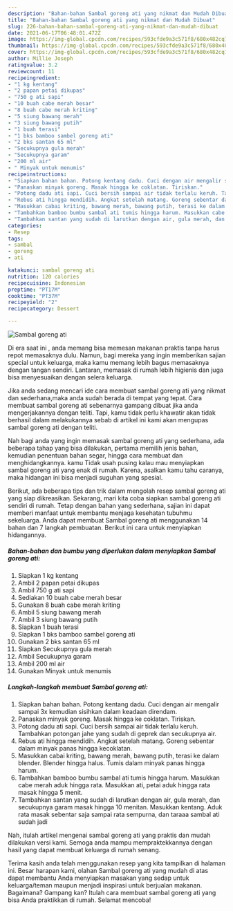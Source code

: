 ```yaml
---
description: "Bahan-bahan Sambal goreng ati yang nikmat dan Mudah Dibuat"
title: "Bahan-bahan Sambal goreng ati yang nikmat dan Mudah Dibuat"
slug: 226-bahan-bahan-sambal-goreng-ati-yang-nikmat-dan-mudah-dibuat
date: 2021-06-17T06:48:01.472Z
image: https://img-global.cpcdn.com/recipes/593cfde9a3c571f8/680x482cq70/sambal-goreng-ati-foto-resep-utama.jpg
thumbnail: https://img-global.cpcdn.com/recipes/593cfde9a3c571f8/680x482cq70/sambal-goreng-ati-foto-resep-utama.jpg
cover: https://img-global.cpcdn.com/recipes/593cfde9a3c571f8/680x482cq70/sambal-goreng-ati-foto-resep-utama.jpg
author: Millie Joseph
ratingvalue: 3.2
reviewcount: 11
recipeingredient:
- "1 kg kentang"
- "2 papan petai dikupas"
- "750 g ati sapi"
- "10 buah cabe merah besar"
- "8 buah cabe merah kriting"
- "5 siung bawang merah"
- "3 siung bawang putih"
- "1 buah terasi"
- "1 bks bamboo sambel goreng ati"
- "2 bks santan 65 ml"
- "Secukupnya gula merah"
- "Secukupnya garam"
- "200 ml air"
- " Minyak untuk menumis"
recipeinstructions:
- "Siapkan bahan bahan. Potong kentang dadu. Cuci dengan air mengalir sampai 3x kemudian sisihkan dalam keadaan direndam."
- "Panaskan minyak goreng. Masak hingga ke coklatan. Tiriskan."
- "Potong dadu ati sapi. Cuci bersih sampai air tidak terlalu keruh. Tambahkan potongan jahe yang sudah di geprek dan secukupnya air."
- "Rebus ati hingga mendidih. Angkat setelah matang. Goreng sebentar dalam minyak panas hingga kecoklatan."
- "Masukkan cabai kriting, bawang merah, bawang putih, terasi ke dalam blender. Blender hingga halus. Tumis dalam minyak panas hingga harum."
- "Tambahkan bamboo bumbu sambal ati tumis hingga harum. Masukkan cabe merah aduk hingga rata. Masukkan ati, petai aduk hingga rata masak hingga 5 menit."
- "Tambahkan santan yang sudah di larutkan dengan air, gula merah, dan secukupnya garam masak hingga 10 menitan. Masukkan kentang. Aduk rata masak sebentar saja sampai rata sempurna, dan taraaa sambal ati sudah jadi"
categories:
- Resep
tags:
- sambal
- goreng
- ati

katakunci: sambal goreng ati 
nutrition: 120 calories
recipecuisine: Indonesian
preptime: "PT17M"
cooktime: "PT37M"
recipeyield: "2"
recipecategory: Dessert

---
```



![Sambal goreng ati](https://img-global.cpcdn.com/recipes/593cfde9a3c571f8/680x482cq70/sambal-goreng-ati-foto-resep-utama.jpg)

Di era  saat ini , anda memang bisa memesan makanan praktis tanpa harus repot memasaknya dulu. Namun, bagi mereka yang ingin memberikan sajian special untuk keluarga, maka kamu memang lebih bagus memasaknya dengan tangan sendiri. Lantaran, memasak di rumah lebih higienis dan juga bisa menyesuaikan dengan selera keluarga.

Jika anda sedang mencari ide cara membuat sambal goreng ati yang nikmat dan sederhana,maka anda sudah berada di tempat yang tepat. Cara membuat sambal goreng ati  sebenarnya gampang dibuat jika anda mengerjakannya dengan teliti. Tapi, kamu tidak perlu khawatir akan tidak berhasil dalam melakukannya 
sebab di artikel ini kami akan mengupas sambal goreng ati dengan teliti.  



Nah bagi anda yang ingin memasak sambal goreng ati yang sederhana, ada beberapa tahap yang bisa dilakukan, pertama memilih jenis bahan, kemudian penentuan bahan segar, hingga cara membuat dan menghidangkannya. kamu Tidak usah pusing kalau mau menyiapkan sambal goreng ati yang enak di rumah. Karena, asalkan kamu  tahu caranya, maka hidangan ini bisa menjadi suguhan yang spesial.

Berikut, ada beberapa tips dan trik dalam mengolah resep sambal goreng ati yang siap dikreasikan. Sekarang, mari kita coba siapkan sambal goreng ati sendiri di rumah. Tetap dengan bahan yang sederhana, sajian ini dapat memberi manfaat untuk membantu menjaga kesehatan tubuhmu sekeluarga. Anda dapat membuat Sambal goreng ati menggunakan 14 bahan dan 7 langkah pembuatan. Berikut ini cara untuk menyiapkan hidangannya.

<!--inarticleads1-->

##### Bahan-bahan dan bumbu yang diperlukan dalam menyiapkan Sambal goreng ati:

1. Siapkan 1 kg kentang
1. Ambil 2 papan petai dikupas
1. Ambil 750 g ati sapi
1. Sediakan 10 buah cabe merah besar
1. Gunakan 8 buah cabe merah kriting
1. Ambil 5 siung bawang merah
1. Ambil 3 siung bawang putih
1. Siapkan 1 buah terasi
1. Siapkan 1 bks bamboo sambel goreng ati
1. Gunakan 2 bks santan 65 ml
1. Siapkan Secukupnya gula merah
1. Ambil Secukupnya garam
1. Ambil 200 ml air
1. Gunakan  Minyak untuk menumis




<!--inarticleads2-->

##### Langkah-langkah membuat Sambal goreng ati:

1. Siapkan bahan bahan. Potong kentang dadu. Cuci dengan air mengalir sampai 3x kemudian sisihkan dalam keadaan direndam.
1. Panaskan minyak goreng. Masak hingga ke coklatan. Tiriskan.
1. Potong dadu ati sapi. Cuci bersih sampai air tidak terlalu keruh. Tambahkan potongan jahe yang sudah di geprek dan secukupnya air.
1. Rebus ati hingga mendidih. Angkat setelah matang. Goreng sebentar dalam minyak panas hingga kecoklatan.
1. Masukkan cabai kriting, bawang merah, bawang putih, terasi ke dalam blender. Blender hingga halus. Tumis dalam minyak panas hingga harum.
1. Tambahkan bamboo bumbu sambal ati tumis hingga harum. Masukkan cabe merah aduk hingga rata. Masukkan ati, petai aduk hingga rata masak hingga 5 menit.
1. Tambahkan santan yang sudah di larutkan dengan air, gula merah, dan secukupnya garam masak hingga 10 menitan. Masukkan kentang. Aduk rata masak sebentar saja sampai rata sempurna, dan taraaa sambal ati sudah jadi




Nah, itulah artikel mengenai  sambal goreng ati  yang praktis dan mudah dilakukan versi kami. Semoga anda mampu mempraktekkannya dengan hasil yang dapat membuat keluarga di rumah senang. 

Terima kasih anda telah menggunakan resep yang kita tampilkan di halaman ini. Besar harapan kami, olahan  Sambal goreng ati yang mudah di atas dapat membantu Anda menyiapkan masakan yang sedap untuk keluarga/teman maupun menjadi inspirasi untuk berjualan makanan. Bagaimana? Gampang kan? Itulah cara membuat sambal goreng ati yang bisa Anda praktikkan di rumah. Selamat mencoba!

